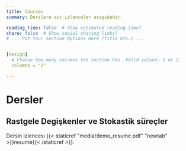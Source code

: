 ```yaml
---
title: Courses
summary: Derslere aıt izlenceler asagıdadır.

reading_time: false  # Show estimated reading time?
share: false  # Show social sharing links?
# ... Put Your Section Options Here (title etc.) ...


[design]
  # Choose how many columns the section has. Valid values: 1 or 2.
  columns = "2"

---
```


# Dersler 


## Rastgele Degişkenler ve Stokastik süreçler
Dersin izlencesı {{< staticref "media/demo_resume.pdf" "newtab" >}}resumé{{< /staticref >}}.